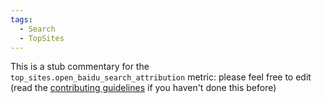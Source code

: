 ```yaml
---
tags:
  - Search
  - TopSites
---
```


This is a stub commentary for the `top_sites.open_baidu_search_attribution` metric: please feel free to edit (read the
[contributing guidelines](https://github.com/mozilla/glean-annotations/blob/main/CONTRIBUTING.md)
if you haven't done this before)

